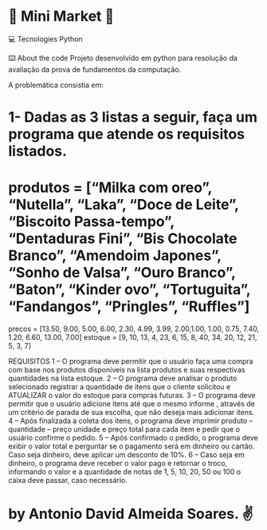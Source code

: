# 🛒 Mini Market 🛒
💻 Tecnologies
Python

⌨️ About the code
Projeto desenvolvido em python para resolução da avaliação da prova de fundamentos da computação.

A problemática consistia em:
# 1- Dadas as 3 listas a seguir, faça um programa que atende os requisitos listados.
# produtos = [“Milka com oreo”, “Nutella”, “Laka”, “Doce de Leite”, “Biscoito Passa-tempo”, “Dentaduras Fini”, “Bis Chocolate Branco”, “Amendoim Japones”, “Sonho de Valsa”, “Ouro Branco”, “Baton”, “Kinder ovo”, “Tortuguita”, “Fandangos”, “Pringles”, “Ruffles”]

precos = [13.50, 9.00, 5.00, 6.00, 2.30, 4.99, 3.99, 2.00,1.00, 1.00, 0.75, 7.40, 1.20, 6.60, 13.00, 7.00]
estoque = [9, 10, 13, 4, 23, 6, 15, 8, 40, 34, 20, 12, 21, 5, 3, 7]

REQUISITOS
1 – O programa deve permitir que o usuário faça uma compra com base nos produtos disponíveis na lista produtos e suas respectivas quantidades na lista estoque.
2 – O programa deve analisar o produto selecionado registrar a quantidade de itens que o cliente solicitou e ATUALIZAR o valor do estoque para compras futuras.
3 – O programa deve permitir que o usuário adicione itens até que o mesmo informe , através de um critério de parada de sua escolha, que não deseja mais adicionar itens.
4 – Após finalizada a coleta dos itens, o programa deve imprimir produto – quantidade – preço unidade e preço total para cada item e pedir que o usuário confirme o pedido.
5 – Após confirmado o pedido, o programa deve exibir o valor total e perguntar se o pagamento será em dinheiro ou cartão. Caso seja dinheiro, deve aplicar um desconto de 10%.
6 – Caso seja em dinheiro, o programa deve receber o valor pago e retornar o troco, informando o valor e a quantidade de notas de 1, 5, 10, 20, 50 ou 100 o caixa deve passar, caso necessário.

# by Antonio David Almeida Soares. ✌